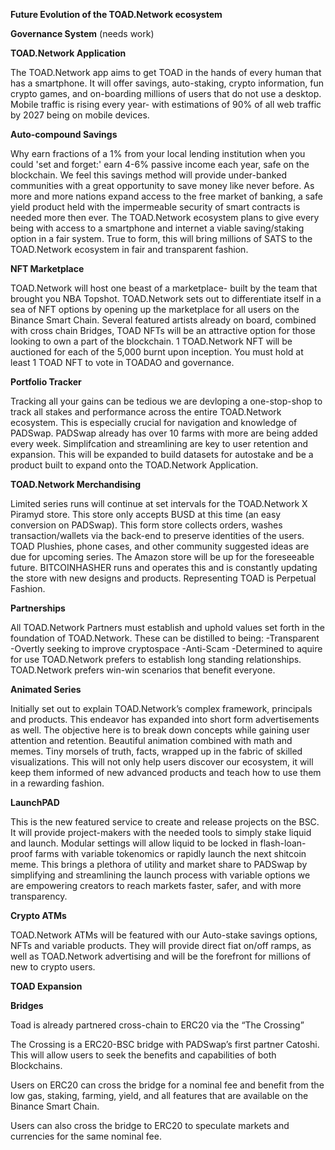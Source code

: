 **Future Evolution of the TOAD.Network ecosystem**

**Governance System** (needs work)

**TOAD.Network Application**

The TOAD.Network app aims to get TOAD in the hands of every human that has a smartphone. It will offer savings, auto-staking, crypto information, fun crypto games, and on-boarding millions of users that do not use a desktop. Mobile traffic is rising every year- with estimations of 90% of all web traffic by 2027 being on mobile devices.

**Auto-compound Savings**

Why earn fractions of a 1% from your local lending institution when you could 'set and forget:' earn 4-6% passive income each year, safe on the blockchain. We feel this savings method will provide under-banked communities with a great opportunity to save money like never before. As more and more nations expand access to the free market of banking, a safe yield product held with the impermeable security of smart contracts is needed more then ever. The TOAD.Network ecosystem plans to give every being with access to a smartphone and internet a viable saving/staking option in a fair system. True to form, this will bring millions of SATS to the TOAD.Network ecosystem in fair and transparent fashion.

**NFT Marketplace**

TOAD.Network will host one beast of a marketplace- built by the team that brought you NBA Topshot.  TOAD.Network sets out to differentiate itself in a sea of NFT options by opening up the marketplace for all users on the Binance Smart Chain. Several featured artists already on board, combined with cross chain Bridges, TOAD NFTs will be an attractive option for those looking to own a part of the blockchain. 1 TOAD.Network NFT will be auctioned for each of the 5,000 burnt upon inception. You must hold at least 1 TOAD NFT to vote in TOADAO and governance.


**Portfolio Tracker**

Tracking all your gains can be tedious we are devloping a one-stop-shop to track all stakes and performance across the entire TOAD.Network ecosystem. This is especially crucial for navigation and knowledge of PADSwap. PADSwap already has over 10 farms with more are being added every week. Simplifcation and streamlining are key to user retention and expansion. This will be expanded to build datasets for autostake and be a product built to expand onto the TOAD.Network Application.

**TOAD.Network Merchandising**

Limited series runs will continue at set intervals for the TOAD.Network X Piramyd store. This store only accepts BUSD at this time (an easy conversion on PADSwap). This form store collects orders, washes transaction/wallets via the back-end to preserve identities of the users. TOAD Plushies, phone cases, and other community suggested ideas are due for upcoming series.  The Amazon store will be up for the foreseeable future. BITCOINHASHER runs and operates this and is constantly updating the store with new designs and products. Representing TOAD is Perpetual Fashion.

**Partnerships**

All TOAD.Network Partners must establish and uphold values set forth in the foundation of TOAD.Network. These can be distilled to being:
-Transparent
-Overtly seeking to improve cryptospace
-Anti-Scam 
-Determined to aquire for use
TOAD.Network prefers to establish long standing relationships. TOAD.Network prefers win-win scenarios that benefit everyone.

**Animated Series**

Initially set out to explain TOAD.Network’s complex framework, principals and products. This endeavor has expanded into short form advertisements as well. The objective here is to break down concepts while gaining user attention and retention. Beautiful animation combined with math and memes. Tiny morsels of truth, facts, wrapped up in the fabric of skilled visualizations. This will not only help users discover our ecosystem, it will keep them informed of new advanced products and teach how to use them in a rewarding fashion.

**LaunchPAD**

This is the new featured service to create and release projects on the BSC. It will provide project-makers with the needed tools to simply stake liquid and launch. Modular settings will allow liquid to be locked in flash-loan-proof farms with variable tokenomics or rapidly launch the next shitcoin meme. This brings a plethora of utility and market share to PADSwap by simplifying and streamlining the launch process with variable options we are empowering creators to reach markets faster, safer, and with more transparency.

**Crypto ATMs**

TOAD.Network ATMs will be featured with our Auto-stake savings options, NFTs and variable products. They will provide direct fiat on/off ramps, as well as TOAD.Network advertising and will be the forefront for millions of new to crypto users.

**TOAD Expansion**

**Bridges**

Toad is already partnered cross-chain to ERC20 via the “The Crossing”

The Crossing is a ERC20-BSC bridge with PADSwap’s first partner Catoshi. This will allow users to seek the benefits and capabilities of both Blockchains.

Users on ERC20 can cross the bridge for a nominal fee and benefit from the low gas, staking, farming, yield, and all features that are available on the Binance Smart Chain.

Users can also cross the bridge to ERC20 to speculate markets and currencies for the same nominal fee.
